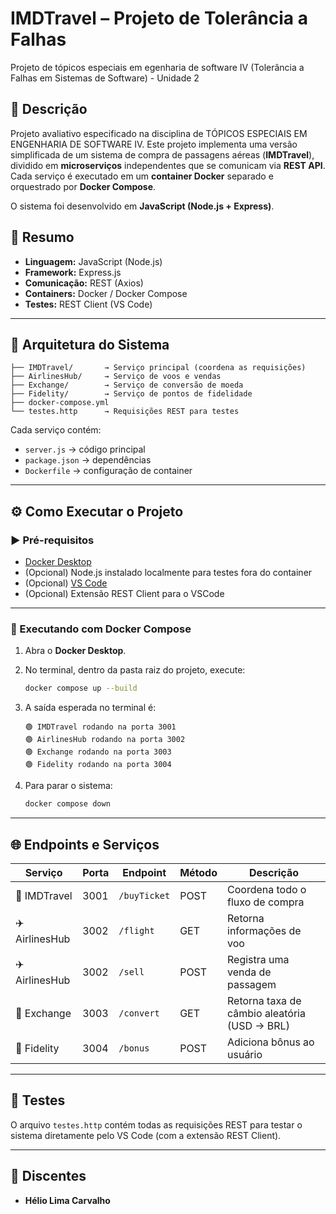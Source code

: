 # IMDTravel – Projeto de Tolerância a Falhas
Projeto de tópicos especiais em egenharia de software IV (Tolerância a Falhas em Sistemas de Software) - Unidade 2

## 🎯 Descrição
Projeto avaliativo especificado na disciplina de TÓPICOS ESPECIAIS EM ENGENHARIA DE SOFTWARE IV. Este projeto implementa uma versão simplificada de um sistema de compra de passagens aéreas (**IMDTravel**), dividido em **microserviços** independentes que se comunicam via **REST API**.  
Cada serviço é executado em um **container Docker** separado e orquestrado por **Docker Compose**.

O sistema foi desenvolvido em **JavaScript (Node.js + Express)**.

## 🧾 Resumo

- **Linguagem:** JavaScript (Node.js)  
- **Framework:** Express.js  
- **Comunicação:** REST (Axios)  
- **Containers:** Docker / Docker Compose  
- **Testes:** REST Client (VS Code)

---

## 🧩 Arquitetura do Sistema

```
├── IMDTravel/       → Serviço principal (coordena as requisições)
├── AirlinesHub/     → Serviço de voos e vendas
├── Exchange/        → Serviço de conversão de moeda
├── Fidelity/        → Serviço de pontos de fidelidade
├── docker-compose.yml
└── testes.http      → Requisições REST para testes
```

Cada serviço contém:
- `server.js` → código principal
- `package.json` → dependências
- `Dockerfile` → configuração de container

---

## ⚙️ Como Executar o Projeto

### ▶️ Pré-requisitos
- [Docker Desktop](https://www.docker.com/products/docker-desktop/)
- (Opcional) Node.js instalado localmente para testes fora do container
- (Opcional) [VS Code](https://code.visualstudio.com/)
- (Opcional) Extensão REST Client para o VSCode

---

### 🐋 Executando com Docker Compose

1. Abra o **Docker Desktop**.
2. No terminal, dentro da pasta raiz do projeto, execute:

   ```bash
   docker compose up --build
   ```

3. A saída esperada no terminal é:
     ```
     🟢 IMDTravel rodando na porta 3001
     🟢 AirlinesHub rodando na porta 3002
     🟢 Exchange rodando na porta 3003
     🟢 Fidelity rodando na porta 3004
     ```

4. Para parar o sistema:
   ```bash
   docker compose down
   ```

---

## 🌐 Endpoints e Serviços

| Serviço | Porta | Endpoint | Método | Descrição |
|----------|--------|-----------|----------|-------------|
| 🧭 IMDTravel | 3001 | `/buyTicket` | POST | Coordena todo o fluxo de compra |
| ✈️ AirlinesHub | 3002 | `/flight` | GET | Retorna informações de voo |
| ✈️ AirlinesHub | 3002 | `/sell` | POST | Registra uma venda de passagem |
| 💱 Exchange | 3003 | `/convert` | GET | Retorna taxa de câmbio aleatória (USD → BRL) |
| 🎁 Fidelity | 3004 | `/bonus` | POST | Adiciona bônus ao usuário |

---

## 🧪 Testes

O arquivo `testes.http` contém todas as requisições REST para testar o sistema diretamente pelo VS Code (com a extensão REST Client).

---

## 👥 Discentes
- **Hélio Lima Carvalho**
